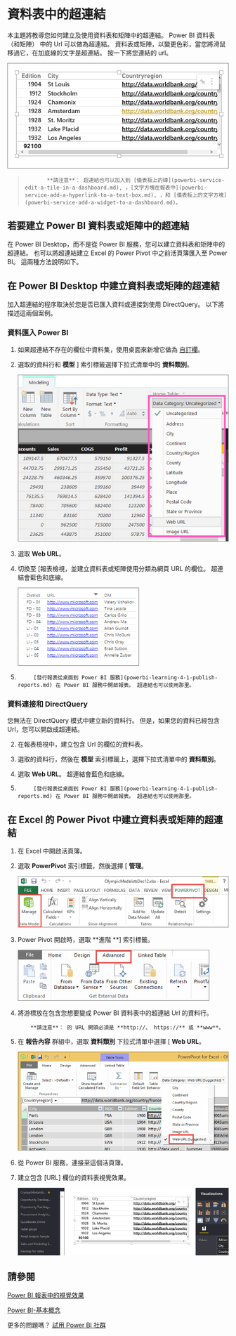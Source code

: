 <properties
   pageTitle="資料表中的超連結"
   description="資料表中的超連結"
   services="powerbi"
   documentationCenter=""
   authors="mihart"
   manager="mblythe"
   backup=""
   editor=""
   tags=""
   qualityFocus="identified"
   qualityDate=""/>

<tags
   ms.service="powerbi"
   ms.devlang="NA"
   ms.topic="article"
   ms.tgt_pltfrm="NA"
   ms.workload="powerbi"
   ms.date="10/05/2016"
   ms.author="mihart"/>
# 資料表中的超連結

本主題將教導您如何建立及使用資料表和矩陣中的超連結。  Power BI 資料表 （和矩陣） 中的 Url 可以做為超連結。 資料表或矩陣，以變更色彩，當您將滑鼠移過它，在加底線的文字是超連結。  按一下將您連結的 url。 

![](media/powerbi-service-hyperlinks-in-tables/hyperlinkedTable.png)

>
>            **請注意**︰ 超連結也可以加入到 [儀表板上的磚](powerbi-service-edit-a-tile-in-a-dashboard.md), ，[文字方塊在報表中](powerbi-service-add-a-hyperlink-to-a-text-box.md), ，和 [儀表板上的文字方塊](powerbi-service-add-a-widget-to-a-dashboard.md)。

## 若要建立 Power BI 資料表或矩陣中的超連結

在 Power BI Desktop，而不是從 Power BI 服務，您可以建立資料表和矩陣中的超連結。 也可以將超連結建立 Excel 的 Power Pivot 中之前活頁簿匯入至 Power BI。 這兩種方法說明如下。

## 在 Power BI Desktop 中建立資料表或矩陣的超連結
加入超連結的程序取決於您是否已匯入資料或連接到使用 DirectQuery。 以下將描述這兩個案例。

### 資料匯入 Power BI  

1. 如果超連結不存在的欄位中資料集，使用桌面來新增它做為 [自訂欄](powerbi-desktop-common-query-tasks.md)。

2. 選取的資料行和 **模型** ] 索引標籤選擇下拉式清單中的 **資料類別**。

    ![](media/powerbi-service-hyperlinks-in-tables/PBI_data_category.png)

3. 選取 **Web URL**。

4. 切換至 [報表檢視，並建立資料表或矩陣使用分類為網頁 URL 的欄位。 超連結會藍色和底線。

    ![](media/powerbi-service-hyperlinks-in-tables/power-bi-table-with-hyperlinks.png)

4. 
            [發行報表從桌面到 Power BI 服務](powerbi-learning-4-1-publish-reports.md) 在 Power BI 服務中開啟報表。 超連結也可以使用那里。

### 資料連接和 DirectQuery

您無法在 DirectQuery 模式中建立新的資料行。  但是，如果您的資料已經包含 Url，您可以開啟成超連結。

2. 在報表檢視中，建立包含 Url 的欄位的資料表。

3. 選取的資料行，然後在 **模型** 索引標籤上，選擇下拉式清單中的 **資料類別**。

3. 選取 **Web URL**。 超連結會藍色和底線。

4. 
            [發行報表從桌面到 Power BI 服務](powerbi-learning-4-1-publish-reports.md) 在 Power BI 服務中開啟報表。 超連結也可以使用那里。

## 在 Excel 的 Power Pivot 中建立資料表或矩陣的超連結

1.  在 Excel 中開啟活頁簿。

2.  選取 **PowerPivot** 索引標籤，然後選擇 [ **管理**。

    ![](media/powerbi-service-hyperlinks-in-tables/createHyperlinkInPowerPivot2.png)

3.  Power Pivot 開啟時，選取 **進階 **] 索引標籤。

    ![](media/powerbi-service-hyperlinks-in-tables/createHyperlinkInPowerPivot3.png)

4.  將游標放在包含您想要變成 Power BI 資料表中的超連結 Url 的資料行。

    >
            **請注意**︰ 的 URL 開頭必須是 **http://、 https://** 或 **www**。

5.  在 **報告內容** 群組中，選取 **資料類別** 下拉式清單中選擇 [ **Web URL**。 

    ![](media/powerbi-service-hyperlinks-in-tables/createHyperlinksNew.png)

6.  從 Power BI 服務，連接至這個活頁簿。

7.  建立包含 [URL] 欄位的資料表視覺效果。

    ![](media/powerbi-service-hyperlinks-in-tables/hyperlinksInTables.gif)


## 請參閱

[Power BI 報表中的視覺效果](powerbi-service-visualizations-for-reports.md)

[Power BI-基本概念](powerbi-service-basic-concepts.md)

更多的問題嗎？ [試用 Power BI 社群](http://community.powerbi.com/)

